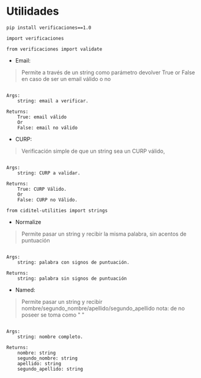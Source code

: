 # Utilidades

```
pip install verificaciones==1.0

import verificaciones

```
```
from verificaciones import validate

```
* Email:

> Permite a través de un string como parámetro
> devolver True or False en caso de ser
> un email válido o no  

```

Args:
    string: email a verificar.

Returns:
    True: email válido
    Or
    False: email no válido 

```

* CURP: 

> Verificación simple de que un string
>  sea un CURP válido,

```

Args:
    string: CURP a validar.

Returns:
    True: CURP Válido.
    Or
    False: CURP no Válido.

```

```
from ciditel-utilities import strings

```

* Normalize

> Permite pasar un string 
> y recibir la misma palabra, sin acentos
> de puntuación 

```

Args:
    string: palabra con signos de puntuación.

Returns:
    string: palabra sin signos de puntuación

```

* Named:

> Permite pasar un string 
> y recibir nombre/segundo_nombre/apellido/segundo_apellido
> nota: de no poseer se toma como  " "

```

Args:
    string: nombre completo.

Returns:
    nombre: string
    segundo_nombre: string
    apellido: string
    segundo_apellido: string

```

